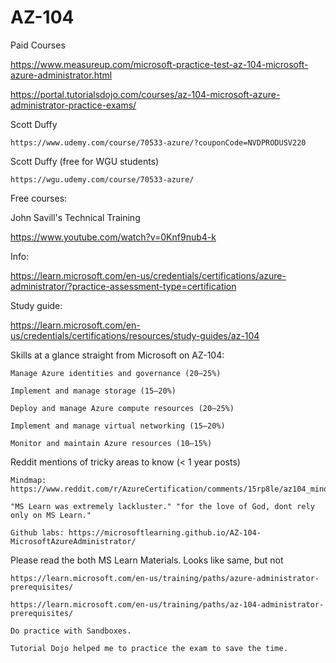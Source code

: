 # AZ-104

Paid Courses

https://www.measureup.com/microsoft-practice-test-az-104-microsoft-azure-administrator.html

https://portal.tutorialsdojo.com/courses/az-104-microsoft-azure-administrator-practice-exams/

Scott Duffy

    https://www.udemy.com/course/70533-azure/?couponCode=NVDPRODUSV220

Scott Duffy (free for WGU students)

    https://wgu.udemy.com/course/70533-azure/

Free courses:

John Savill's Technical Training

https://www.youtube.com/watch?v=0Knf9nub4-k

Info:

https://learn.microsoft.com/en-us/credentials/certifications/azure-administrator/?practice-assessment-type=certification

Study guide:

https://learn.microsoft.com/en-us/credentials/certifications/resources/study-guides/az-104

Skills at a glance straight from Microsoft on AZ-104:

    Manage Azure identities and governance (20–25%)

    Implement and manage storage (15–20%)

    Deploy and manage Azure compute resources (20–25%)

    Implement and manage virtual networking (15–20%)

    Monitor and maintain Azure resources (10–15%)

Reddit mentions of tricky areas to know (< 1 year posts)

    Mindmap: https://www.reddit.com/r/AzureCertification/comments/15rp8le/az104_mindmap/

    "MS Learn was extremely lackluster." "for the love of God, dont rely only on MS Learn."
    
    Github labs: https://microsoftlearning.github.io/AZ-104-MicrosoftAzureAdministrator/

Please read the both MS Learn Materials. Looks like same, but not

    https://learn.microsoft.com/en-us/training/paths/azure-administrator-prerequisites/
    
    https://learn.microsoft.com/en-us/training/paths/az-104-administrator-prerequisites/
    
    Do practice with Sandboxes.
    
    Tutorial Dojo helped me to practice the exam to save the time.

    
    
